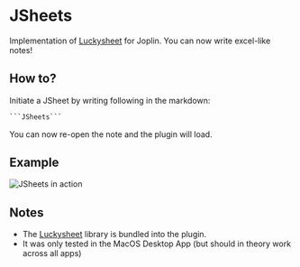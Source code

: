 # JSheets

Implementation of [Luckysheet](https://github.com/mengshukeji/Luckysheet) for Joplin. You can now write excel-like notes!  

## How to?

Initiate a JSheet by writing following in the markdown:

```md
```JSheets```
```

You can now re-open the note and the plugin will load.

## Example

![JSheets in action](./example.gif)

## Notes

- The [Luckysheet](https://github.com/mengshukeji/Luckysheet) library is bundled into the plugin.
- It was only tested in the MacOS Desktop App (but should in theory work across all apps)

